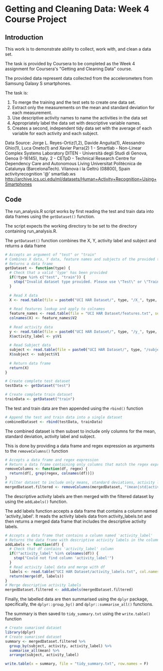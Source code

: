 # Getting and Cleaning Data: Week 4 Course Project

## Introduction
This work is to demonstrate ability to collect, work with, and clean a data set.  

The task is provided by Coursera to be completed as the Week 4 assignment for Coursera's "Getting and Cleaning Data" course.

The provided data represent data collected from the accelerometers from Samsung Galaxy S smartphones.  

The task is:

1. To merge the training and the test sets to create one data set.
2. Extract only the measurements on the mean and standard deviation for each measurement.
3. Use descriptive activity names to name the activities in the data set
4. Appropriately label the data set with descriptive variable names.
5. Creates a second, independent tidy data set with the average of each variable for each activity and each subject.

Data Source:
Jorge L. Reyes-Ortiz(1,2), Davide Anguita(1), Alessandro Ghio(1), Luca Oneto(1) and Xavier Parra(2)
1 - Smartlab - Non-Linear Complex Systems Laboratory
DITEN - Università degli Studi di Genova, Genoa (I-16145), Italy. 
2 - CETpD - Technical Research Centre for Dependency Care and Autonomous Living
Universitat Politècnica de Catalunya (BarcelonaTech). Vilanova i la Geltrú (08800), Spain
activityrecognition '@' smartlab.ws
http://archive.ics.uci.edu/ml/datasets/Human+Activity+Recognition+Using+Smartphones

## Code
The run_analysis.R script works by first reading the test and train data into data frames using the ````getDataset()```` function.

The script expects the working directory to be set to the directory containing run_analysis.R.

The ````getDataset()```` function combines the X, Y, activity label and subject and returns a data frame
````R
# Accepts an argument of "test" or "train"
# Combines X data, Y data, feature names and subjects of the provided type
# Returns a data frame
getDataset <- function(type) {
  # Check that a valid 'type' has been provided
  if(!type %in% c("test", "train")) {
    stop("Invalid dataset type provided. Please use \"Test\" or \"Train\"")
  }
  
  # Read X data
  X <- read.table(file = paste0("UCI HAR Dataset/", type, "/X_", type, ".txt"), header = F)
  
  # Read features lookup and apply to colnames
  feature_names <- read.table(file = "UCI HAR Dataset/features.txt", sep = " ", header = F)
  colnames(X) <- feature_names$V2
  
  # Read activity data
  y <- read.table(file = paste0("UCI HAR Dataset/", type, "/y_", type, ".txt"), header = F)
  X$activity_label <- y$V1
  
  # Read Subject data
  subject <- read.table(file = paste0("UCI HAR Dataset/", type, "/subject_", type, ".txt"), header = F)
  X$subject <- subject$V1
  
  # Return data frame
  return(X)
}

# Create complete test dataset
testData <- getDataset("test")

# Create complete train dataset
trainData <- getDataset("train")
````

The test and train data are then appended using the ````rbind()```` function
````R
# Append the test and train data into a single dataset
combinedDataset <- rbind(testData, trainData)
````

The combined dataset is then subset to include only columns for the mean, standard deviation, activity label and subject.

This is done by providing a data frame and regex expression as arguments to the ````removeColumns()```` function
````R
# Accepts a data frame and regex expression
# Return a data frame containing only columns that match the regex expression
removeColumns <- function(df, regex) {
  return(df[, grep(regex, colnames(df))])
}
# Filter dataset to include only means, standard deviations, activity labels and subject labels
mergedDataset.filtered <- removeColumns(mergedDataset, "(mean|std|activity_label|subject)")
````

The descriptive activity labels are then merged with the filtered dataset by using the ````addLabels()```` function.

The add labels function accepts a data frame that contains a column named 'activity_label'. It reads the activity labels data from activity_labels.txt and then returns a merged data frame that includes the descriptive activity labels.
````R
# Accepts a data frame that contains a column named 'activity_label'
# Returns the data frame with descriptive activity labels in the column 'activity'
addLabels <- function(df) {
  # Check that df contains 'activity_label' column
  if(!"activity_label" %in% colnames(df)) {
    stop("Could not find column 'activity_label'")
  }
  # Read activity label data and merge with df
  labels <- read.table("UCI HAR Dataset/activity_labels.txt", col.names = c("activity_label", "activity" ))
  return(merge(df, labels))
}
# Merge descriptive activity labels
mergedDataset.filtered <- addLabels(mergedDataset.filtered)
````

Finally, the labelled data are then summarised using the ````dplyr```` package, specifically, the ````dplyr::group_by()```` and ````dplyr::summarise_all()```` functions.

The summary is then saved to ````tidy_summary.txt```` using the ````write.table()```` function
````R
# Create sumarised dataset
library(dplyr)
# Create sumarised dataset
summary <- mergedDataset.filtered %>%
  group_by(subject, activity, activity_label) %>%
  summarise_all(mean) %>%
  arrange(subject, activity_label)

write.table(x = summary, file = "tidy_summary.txt", row.names = F)
````
